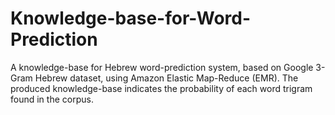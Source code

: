 # Knowledge-base-for-Word-Prediction
A knowledge-base for Hebrew word-prediction system, based on Google 3-Gram Hebrew dataset, using Amazon Elastic Map-Reduce (EMR). The produced knowledge-base indicates the probability of each word trigram found in the corpus.
